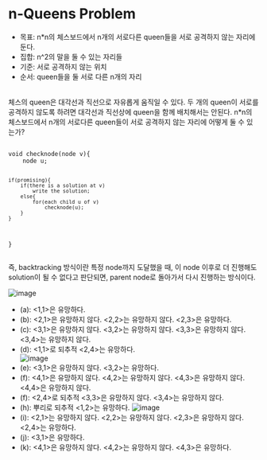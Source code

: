 # n-Queens Problem
- 목표: n*n의 체스보드에서 n개의 서로다른 queen들을 서로 공격하지 않는 자리에 둔다. 
- 집합: n^2의 말을 둘 수 있는 자리들
- 기준: 서로 공격하지 않는 위치
- 순서: queen들을 둘 서로 다른 n개의 자리
<br>
체스의 queen은 대각선과 직선으로 자유롭게 움직일 수 있다. 두 개의 queen이 서로를 공격하지 않도록 하려면 대각선과 직선상에 queen을 함께 배치해서는 안된다. n*n의 체스보드에서 n개의 서로다른 queen들이 서로 공격하지 않는 자리에 어떻게 둘 수 있는가?
<pre><code>
void checknode(node v){
    node u;

    if(promising){
        if(there is a solution at v)
            write the solution;
        else{
            for(each child u of v)
                checknode(u);
        }
    }
}
</code></pre>
즉, backtracking 방식이란 특정 node까지 도달했을 때, 이 node 이후로 더 진행해도 solution이 될 수 없다고 판단되면, parent node로 돌아가서 다시 진행하는 방식이다.

![image](https://user-images.githubusercontent.com/74875490/168473316-5cee8ee6-e4ed-4795-b0e8-42062b06601c.png)
- (a): <1,1>은 유망하다.
- (b): <2,1>은 유망하지 않다.
       <2,2>는 유망하지 않다.
       <2,3>은 유망하다.
- (c): <3,1>은 유망하지 않다.
       <3,2>는 유망하지 않다.
       <3,3>은 유망하지 않다.
       <3,4>는 유망하지 않다.
- (d): <1,1>로 되추적
       <2,4>는 유망하다.<br>
![image](https://user-images.githubusercontent.com/74875490/168473811-461a756e-e6de-4b08-9c43-d42fec6a6ef4.png)
- (e): <3,1>은 유망하지 않다.
       <3,2>는 유망하다.
- (f): <4,1>은 유망하지 않다.
       <4,2>는 유망하지 않다.
       <4,3>은 유망하지 않다.
       <4,4>은 유망하지 않다.
- (f): <2,4>로 되추적
       <3,3>은 유망하지 않다.
       <3,4>는 유망하지 않다.
- (h): 뿌리로 되추적
       <1,2>는 유망하다.
![image](https://user-images.githubusercontent.com/74875490/168474259-f1e9b826-3a54-40f2-9405-960d1814cd74.png)
- (i): <2,1>는 유망하지 않다.
       <2,2>는 유망하지 않다.
       <2,3>은 유망하지 않다.
       <2,4>는 유망하다.
- (j): <3,1>은 유망하다.
- (k): <4,1>은 유망하지 않다.
       <4,2>는 유망하지 않다.
       <4,3>은 유망하다.